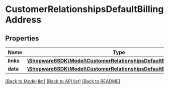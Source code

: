 # CustomerRelationshipsDefaultBillingAddress

## Properties
Name | Type | Description | Notes
------------ | ------------- | ------------- | -------------
**links** | [**\Shopware6SDK\Model\CustomerRelationshipsDefaultBillingAddressLinks**](CustomerRelationshipsDefaultBillingAddressLinks.md) |  | [optional] 
**data** | [**\Shopware6SDK\Model\CustomerRelationshipsDefaultBillingAddressData**](CustomerRelationshipsDefaultBillingAddressData.md) |  | [optional] 

[[Back to Model list]](../../README.md#documentation-for-models) [[Back to API list]](../../README.md#documentation-for-api-endpoints) [[Back to README]](../../README.md)

